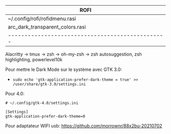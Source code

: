 |      ROFI      |
|----------------|
|~/.config/rofi/rofidmenu.rasi|
|               arc_dark_transparent_colors.rasi|
|------------------------------------------------|


Alacritty -> tmux -> zsh -> oh-my-zsh -> zsh autosuggestion, zsh highlighting, powerlevel10k  
  

Pour mettre le Dark Mode sur le système avec GTK 3.0:
- `sudo echo 'gtk-application-prefer-dark-theme = true' >> /user/share/gtk-3.0/settings.ini`  

Pour 4.0:
```
# ~/.config/gtk-4.0/settings.ini

[Settings]
gtk-application-prefer-dark-theme=0
```

Pour adaptateur WIFI usb:
https://github.com/morrownr/88x2bu-20210702
